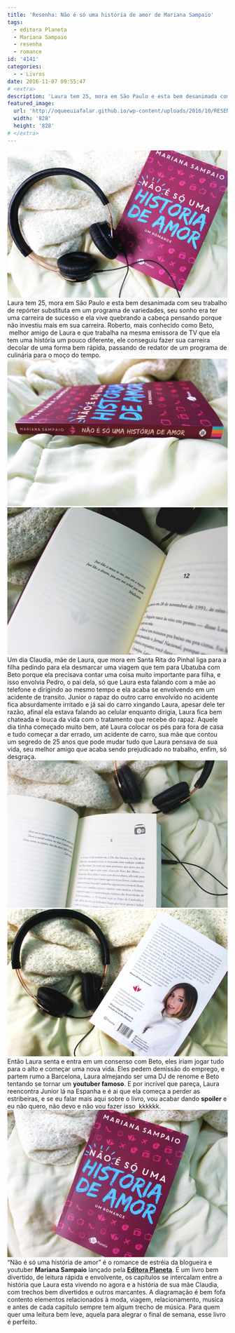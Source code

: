 ```yaml
---
title: 'Resenha: Não é só uma história de amor de Mariana Sampaio'
tags:
  - editora Planeta
  - Mariana Sampaio
  - resenha
  - romance
id: '4141'
categories:
  - - Livros
date: 2016-11-07 09:55:47
# <extra>
description: 'Laura tem 25, mora em São Paulo e esta bem desanimada com seu trabalho de repórter substituta em um programa de variedades, seu sonho era ter uma carreira de sucesso e ela vive quebrando a cabeça pensando porque não investiu mais em sua carreira. Roberto, mais conhecido como Beto,  melhor amigo de Laura e que trabalha na mesma emissora de TV que ela tem uma história um pouco diferente, ele conseguiu fazer sua carreira decolar de uma forma bem rápida, passando de redator de um programa de culinária para o moço do tempo. Um dia Claudia, mãe de Laura, que mora em Santa Rita do Pinhal liga para a filha pedindo para ela desmarcar uma viagem que tem para Ubatuba com Beto porque ela precisava contar uma coisa muito importante para filha, e isso envolvia Pedro, o pai dela, só &hellip;'
featured_image: 
  url: 'http://oqueeuiafalar.github.io/wp-content/uploads/2016/10/RESENHA-–-não-é-só-uma-história-de-amor-de-Mariana-Sampaio.jpg'
  width: '828'
  height: '828'
# </extra>
---
```


![LIVRO – não é só uma história de amor de Mariana Sampaio](/wp-content/uploads/2016/10/RESENHA-–-não-é-só-uma-história-de-amor-de-Mariana-Sampaio.jpg) Laura tem 25, mora em São Paulo e esta bem desanimada com seu trabalho de repórter substituta em um programa de variedades, seu sonho era ter uma carreira de sucesso e ela vive quebrando a cabeça pensando porque não investiu mais em sua carreira. Roberto, mais conhecido como Beto,  melhor amigo de Laura e que trabalha na mesma emissora de TV que ela tem uma história um pouco diferente, ele conseguiu fazer sua carreira decolar de uma forma bem rápida, passando de redator de um programa de culinária para o moço do tempo. ![resumo do livro - não é só uma história de amor de mariana sampaio ](/wp-content/uploads/2016/10/Lombada-do-livro-não-é-só-uma-história-de-amor-mariana-sampaio.jpg) ![resumo - não é só uma história de amor](/wp-content/uploads/2016/10/páginas-do-livro-não-é-só-uma-história-de-amor.jpg) Um dia Claudia, mãe de Laura, que mora em Santa Rita do Pinhal liga para a filha pedindo para ela desmarcar uma viagem que tem para Ubatuba com Beto porque ela precisava contar uma coisa muito importante para filha, e isso envolvia Pedro, o pai dela, só que Laura esta falando com a mãe ao telefone e dirigindo ao mesmo tempo e ela acaba se envolvendo em um acidente de transito. Junior o rapaz do outro carro envolvido no acidente fica absurdamente irritado e já sai do carro xingando Laura, apesar dele ter razão, afinal ela estava falando ao celular enquanto dirigia, Laura fica bem chateada e louca da vida com o tratamento que recebe do rapaz. Aquele dia tinha começado muito bem, até Laura colocar os pés para fora de casa e tudo começar a dar errado, um acidente de carro, sua mãe que contou um segredo de 25 anos que pode mudar tudo que Laura pensava de sua vida, seu melhor amigo que acaba sendo prejudicado no trabalho, enfim, só desgraça. ![livro de mariana sampaio - não é só uma história de amor](/wp-content/uploads/2016/10/não-é-só-uma-história-de-amor-de-mariana-sampaio-resenha.jpg) ![mariana sampaio - não é só uma história de amor - resumo ](/wp-content/uploads/2016/10/contra-capa-do-livro-não-é-só-uma-história-de-amor.jpg) Então Laura senta e entra em um consenso com Beto, eles iriam jogar tudo para o alto e começar uma nova vida. Eles pedem demissão do emprego, e partem rumo a Barcelona, Laura almejando ser uma DJ de renome e Beto tentando se tornar um **youtuber famoso**. E por incrível que pareça, Laura reencontra Junior lá na Espanha e é ai que ela começa a perder as estribeiras, e se eu falar mais aqui sobre o livro, vou acabar dando **spoiler** e eu não quero, não devo e não vou fazer isso  kkkkkk. ![resenha - não é só uma história de amor ](/wp-content/uploads/2016/10/capa-não-é-só-uma-história-de-amor-mariana-sampaio.jpg) “Não é só uma história de amor” é o romance de estréia da blogueira e youtuber **Mariana Sampaio** lançado pela [**Editora Planeta**](http://www.planetadelivros.com.br/). É um livro bem divertido, de leitura rápida e envolvente, os capítulos se intercalam entre a história que Laura esta vivendo no agora e a história de sua mãe Claudia, com trechos bem divertidos e outros marcantes. A diagramação é bem fofa contento elementos relacionados à moda, viagem, relacionamento, musica e antes de cada capitulo sempre tem algum trecho de música. Para quem quer uma leitura bem leve, aquela para alegrar o final de semana, esse livro é perfeito.
